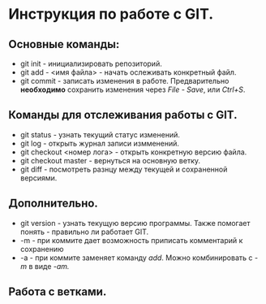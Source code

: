 # Инструкция по работе с GIT.

## Основные команды:
* git init - инициализировать репозиторий.
* git add - <имя файла> - начать ослеживать конкретный файл.
* git commit - записать изменения в работе. Предварительно **необходимо** сохранить изменения через *File - Save*, или *Ctrl+S*.

## Команды для отслеживания работы с GIT.
* git status - узнать текущий статус изменений.
* git log - открыть журнал записи измменений.
* git checkout <номер лога> - открыть конкретную версию файла.
* git checkout master - вернуться на основную ветку.
* git diff - посмотреть разнцу между текущей и сохраненной версиями.

## Дополнительно.
* git version - узнать текущую версию программы. Также помогает понять - правильно ли работает GIT.
* -m - при коммите дает возможность приписать комментарий к сохранению
* -a - при коммите заменяет команду *add*. Можно комбинировать с *-m* в виде *-am.*

## Работа с ветками.
